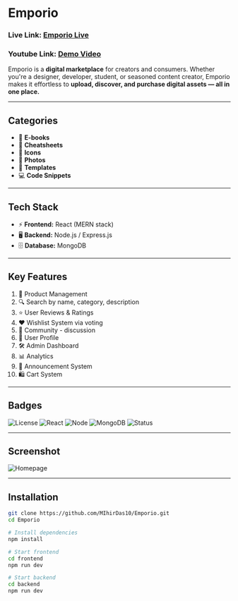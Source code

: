 # **Emporio**

### **Live Link:** [Emporio Live](https://your-deployment-link.com)  
### **Youtube Link:** [Demo Video](https://www.youtube.com/watch?v=CcrrEl5yr_4)

Emporio is a **digital marketplace** for creators and consumers. Whether you're a designer, developer, student, or seasoned content creator, Emporio makes it effortless to **upload, discover, and purchase digital assets — all in one place.**

---

## **Categories**
- 📘 **E-books**
- 📄 **Cheatsheets**
- 🎨 **Icons**
- 📸 **Photos**
- 📂 **Templates**
- 💻 **Code Snippets**

---

## **Tech Stack**
- ⚡ **Frontend:** React (MERN stack)
- 🖥 **Backend:** Node.js / Express.js
- 🗄 **Database:** MongoDB

---

## **Key Features**
1. 🛒 Product Management  
2. 🔍 Search by name, category, description  
3. ⭐ User Reviews & Ratings  
4. ❤️ Wishlist System via voting  
5. 💬 Community - discussion  
6. 👤 User Profile  
7. 🛠 Admin Dashboard  
8. 📊 Analytics  
9. 📢 Announcement System  
10. 🛍 Cart System  

---

## **Badges**
![License](https://img.shields.io/github/license/MIhirDas10/Emporio)
![React](https://img.shields.io/badge/Frontend-React-blue)
![Node](https://img.shields.io/badge/Backend-Node.js-green)
![MongoDB](https://img.shields.io/badge/Database-MongoDB-brightgreen)
![Status](https://img.shields.io/badge/Status-Active-brightgreen)

---

## **Screenshot**



![Homepage](https://github.com/user-attachments/assets/3e89a957-292a-4c81-87fd-0ea2bceec489)

---

## **Installation**

```bash
git clone https://github.com/MIhirDas10/Emporio.git
cd Emporio

# Install dependencies
npm install

# Start frontend
cd frontend
npm run dev

# Start backend
cd backend
npm run dev
